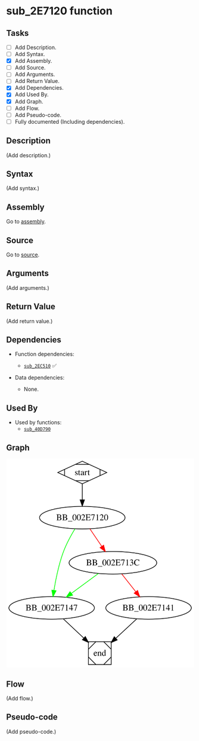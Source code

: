 # sub_2E7120 function

## Tasks

- [ ] Add Description.
- [ ] Add Syntax.
- [X] Add Assembly.
- [ ] Add Source.
- [ ] Add Arguments.
- [ ] Add Return Value.
- [X] Add Dependencies.
- [X] Add Used By.
- [X] Add Graph.
- [ ] Add Flow.
- [ ] Add Pseudo-code.
- [ ] Fully documented (Including dependencies).

## Description

(Add description.)

## Syntax

(Add syntax.)

## Assembly

Go to [assembly](../asm/sub_2E7120.asm).

## Source

Go to [source](../cc/sub_2E7120.cc).

## Arguments

(Add arguments.)

## Return Value

(Add return value.)

## Dependencies

* Function dependencies:
  * [`sub_2EC510`](sub_2EC510.md) ✅


* Data dependencies:
  * None.

## Used By

* Used by functions:
  * [`sub_40D790`](sub_40D790.md)

## Graph

![sub_2E7120 Graph](../svg/sub_2E7120.svg "sub_2E7120 Graph")

## Flow

(Add flow.)

## Pseudo-code

(Add pseudo-code.)
